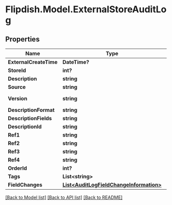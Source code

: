 # Flipdish.Model.ExternalStoreAuditLog
## Properties

Name | Type | Description | Notes
------------ | ------------- | ------------- | -------------
**ExternalCreateTime** | **DateTime?** | The time of creation of the event | [optional] 
**StoreId** | **int?** | Store Id | [optional] 
**Description** | **string** | Description | [optional] 
**Source** | **string** | Identifies the source of the log | [optional] 
**Version** | **string** | Identifies the version of the {Flipdish.PublicModels.V1.AuditLogs.ExternalStoreAuditLog.Source} | [optional] 
**DescriptionFormat** | **string** | Description with format placeholders | [optional] 
**DescriptionFields** | **string** | Description with format placeholders | [optional] 
**DescriptionId** | **string** | Description | [optional] 
**Ref1** | **string** | Ref (reference field) | [optional] 
**Ref2** | **string** | Ref2 (reference field) | [optional] 
**Ref3** | **string** | Ref3 (reference field) | [optional] 
**Ref4** | **string** | Ref4 (reference field) | [optional] 
**OrderId** | **int?** | Order Id | [optional] 
**Tags** | **List&lt;string&gt;** | Tags | [optional] 
**FieldChanges** | [**List&lt;AuditLogFieldChangeInformation&gt;**](AuditLogFieldChangeInformation.md) | Field changes list | [optional] 

[[Back to Model list]](../README.md#documentation-for-models) [[Back to API list]](../README.md#documentation-for-api-endpoints) [[Back to README]](../README.md)

